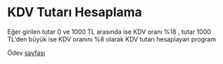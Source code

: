 # KDV Tutarı Hesaplama

Eğer girilen tutar 0 ve 1000 TL arasında ise KDV oranı %18 , tutar 1000 TL'den büyük ise KDV oranını %8 olarak KDV tutarı hesaplayan program

Ödev [sayfası](https://app.patika.dev/courses/backend-bootcamp-hazirlik-programi-3hafta/pratik-kdv-hesaplama)